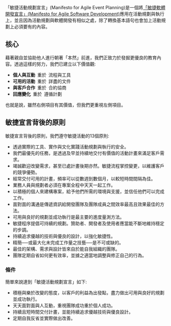 「敏捷活動規劃宣言」(Manifesto for Agile Event Planning)是一個將[「敏捷軟體開發宣言」(Manifesto for Agile Software Development)](https://agilemanifesto.org/iso/zhcht/manifesto.html)應用在活動規劃與執行上，並且因為活動規劃與軟體開發有相似之處，除了轉換基本語句也會加上活動規劃上必須要有的內容。

## 核心
藉著親自並協助他人進行朝著「本然」前進，我們正致力於發掘更優良的教育內容。透過這樣的努力，我們已建立以下價值觀:  

- **個人與互動** 重於 流程與工具  
- **可用的活動** 重於 詳盡的文件  
- **與客戶合作** 重於 合約協商  
- **回應變化** 重於 遵循計劃  

也就是說，雖然右側項目有其價值，但我們更重視左側項目。  

## 敏捷宣言背後的原則
敏捷宣言背後的原則，我們遵守敏捷活動的13個原則:  

- 透過實際的工具、實作與文化實踐活動規劃與執行的安全。
- 我們最優先的任務，是透過及早並持續地交付有價值的活動計畫來滿足客戶需求。
- 竭誠歡迎改變需求，甚至已處計畫後期亦然。敏捷流程掌控變更，以維護客戶的競爭優勢。
- 經常交付可用的計畫，頻率可以從數週到數個月，以較短時間間隔為佳。
- 業務人員與規劃者必須在專案全程中天天一起工作。
- 以積極的個人來建構專案，給予他們所需的環境與支援，並信任他們可以完成工作。
- 面對面的溝通是傳遞資訊給開發團隊及團隊成員之間效率最高且效果最佳的方法。
- 可用與良好的規劃並成功執行是最主要的進度量測方法。
- 敏捷程序提倡可持續的規劃。贊助者、開發者及使用者應當能不斷地維持穩定的步調。
- 持續追求優越的技術與優良的設計，以強化敏捷性。
- 精簡──或最大化未完成工作量之技藝──是不可或缺的。
- 最佳的架構、需求與設計皆來自於能自我組織的團隊。
- 團隊定期自省如何更有效率，並據之適當地調整與修正自己的行為。

### 條件
簡單來說達到「敏捷活動規劃宣言」如下:
- 積極與樂於改變的態度，以客戶的利益為出發點，盡力做出可用與良好的規劃並成功執行。
- 天天面對面與人互動，重視團隊成功重於個人成功。
- 持續且短時間交付計畫，並能持續追求優越技術與優良設計。
- 定期自我反省並實際做出改善。
